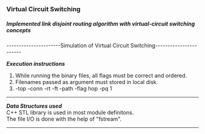 ### Virtual Circuit Switching
##### Implemented link disjoint routing algorithm with virtual-circuit switching concepts

----------------------Simulation of Virtual Circuit Switching-----------------------

*****Execution instructions*****
1. While running the binary files, all flags must be correct and ordered.
2. Filenames passed as argument must stored in local disk.
3. <executable file> -top <filename> -conn <filename> -rt <filename> -ft <filename> -path <filename> -flag hop -pq 1

------------------------------------------------------------------------------------------------------------------------

*****Data Structures used***** \
C++ STL library is used in most module definitons. \
The file I/O is done with the help of "fstream".

------------------------------------------------------------------------------------------------------------------------
